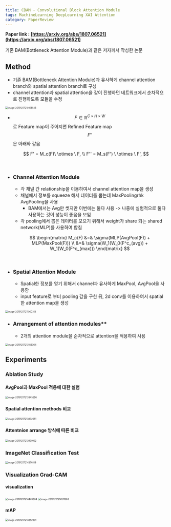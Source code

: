 ```yaml
---
title: CBAM - Convolutional Block Attention Module
tags: MachineLearning DeepLearning XAI Attention
category: PaperReview
---
```


**Paper link : [https://arxiv.org/abs/1807.06521](https://arxiv.org/abs/1807.06521)**



기존 BAM(Bottleneck Attention Module)과 같은 저자께서 작성한 논문



## Method

* 기존 BAM(Bottleneck Attention Module)과 유사하게 channel attention branch와 spatial attention branch로 구성
* channel attention과 spatial attention을 같이 진행하던 네트워크에서 순차적으로 진행하도록 모듈을 수정

<img src="/assets/post_images/image-20191217210158525.png" alt="image-20191217210158525" style="zoom:50%;"  />

* $$ F \in \mathbb{R}^{C\times H \times W} $$ 로 Feature map이 주어지면 Refined Feature map $$ F'' $$ 은 아래와 같음

$$
F' = M_c(F)\  \otimes \  F, \\
F'' = M_s(F') \ \otimes \ F',
$$

<br>

* ### **Channel Attention Module**

  * 각 채널 간 relationship을 이용하여서 channel attention map을 생성
  * 채널에서 정보를 squeeze 해서 데이터를 뽑는데 MaxPoolingrhk AvgPooling을 사용
    * BAM에서는 Avg만 썻지만 이번에는 둘다 사용 -> 나중에 실험적으로 둘다 사용하는 것이 성능이 좋음을 보임
  * 각 pooling에서 뽑은 데이터를 모으기 위해서 weight가 share 되는 shared network(MLP)를 사용하여 합침

  $$
  \begin{matrix}
  M_c(F) &=& \sigma(MLP(AvgPool(F)) + MLP(MaxPool(F))) \\
  			&=& \sigma(W_1(W_0(F^c_(avg)) + W_1(W_0(F^c_(max)))
  \end{matrix}
  $$

<br>

* ### **Spatial Attention Module**

  * Spatial한 정보를 얻기 위해서 channel과 유사하게 MaxPool, AvgPool을 사용함
  * input feature로 부터 pooling 값을 구한 뒤, 2d conv를 이용하여서 spatial한 attention map을 생성

<img src="/assets/post_images/image-20191217211000313.png" alt="image-20191217211000313" style="zoom:50%;" />

<br>

* ### Arrangement of attention modules**

  * 2개의 attention module을 순차적으로 attention을 적용하여 사용

<img src="/assets/post_images/image-20191217213155364.png" alt="image-20191217213155364" style="zoom:50%;" />



## Experiments

### Ablation Study

#### AvgPool과 MaxPool 적용에 대한 실험

<img src="/assets/post_images/image-20191217213345256.png" alt="image-20191217213345256" style="zoom:50%;" />

<br>

#### Spatial attention methods 비교

<img src="/assets/post_images/image-20191217213832251.png" alt="image-20191217213832251" style="zoom:50%;" />

<br>

#### Attentnion arrange 방식에 따른 비교

<img src="/assets/post_images/image-20191217213939102.png" alt="image-20191217213939102" style="zoom:50%;" />

<br>

### ImageNet Classification Test

<img src="/assets/post_images/image-20191217214314819.png" alt="image-20191217214314819" style="zoom:50%;" />

### Visualization Grad-CAM

#### visualization

<img src="/assets/post_images/image-20191217214449684.png" alt="image-20191217214449684" style="zoom:50%;" />

<img src="/assets/post_images/image-20191217214511663.png" alt="image-20191217214511663" style="zoom:50%;" />

#### mAP

<img src="/assets/post_images/image-20191217214852301.png" alt="image-20191217214852301" style="zoom:50%;" />
